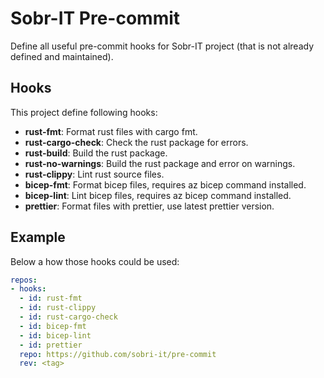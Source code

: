 # Sobr-IT Pre-commit

Define all useful pre-commit hooks for Sobr-IT project (that is not already defined and maintained).

## Hooks

This project define following hooks:
- **rust-fmt**: Format rust files with cargo fmt.
- **rust-cargo-check**: Check the rust package for errors.
- **rust-build**: Build the rust package.
- **rust-no-warnings**: Build the rust package and error on warnings.
- **rust-clippy**: Lint rust source files.
- **bicep-fmt**: Format bicep files, requires az bicep command installed.
- **bicep-lint**: Lint bicep files, requires az bicep command installed.
- **prettier**: Format files with prettier, use latest prettier version.

## Example

Below a how those hooks could be used:

```yaml
repos:
- hooks:
  - id: rust-fmt
  - id: rust-clippy
  - id: rust-cargo-check
  - id: bicep-fmt
  - id: bicep-lint
  - id: prettier
  repo: https://github.com/sobri-it/pre-commit
  rev: <tag>
```
